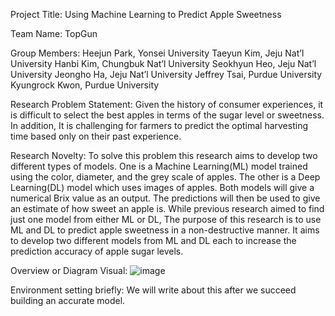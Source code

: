 Project Title: Using Machine Learning to Predict Apple Sweetness

Team Name: TopGun

Group Members: 
  Heejun Park, Yonsei University
  Taeyun Kim, Jeju Nat’l University
  Hanbi Kim, Chungbuk Nat’l University
  Seokhyun Heo, Jeju Nat’l University
  Jeongho Ha, Jeju Nat’l University
  Jeffrey Tsai, Purdue University
  Kyungrock Kwon, Purdue University

Research Problem Statement:
Given the history of consumer experiences, it is difficult to select the best apples in terms of the sugar level or sweetness. In addition, It is challenging for farmers to predict the optimal harvesting time based only on their past experience.

Research Novelty: 
To solve this problem this research aims to develop two different types of models. One is a Machine Learning(ML) model trained using the color, diameter, and the grey scale of apples. The other is a Deep Learning(DL) model which uses images of apples. Both models will give a numerical Brix value as an output. The predictions will then be used to give an estimate of how sweet an apple is. While previous research aimed to find just one model from either ML or DL, The purpose of this research is to use ML and DL to predict apple sweetness in a non-destructive manner. It aims to develop two different models from ML and DL each to increase the prediction accuracy of apple sugar levels.

Overview or Diagram Visual:
![image](https://user-images.githubusercontent.com/80407632/195876171-a52172e4-bab0-4cdd-8f05-21c01502067c.png)

Environment setting briefly:
We will write about this after we succeed building an accurate model.
